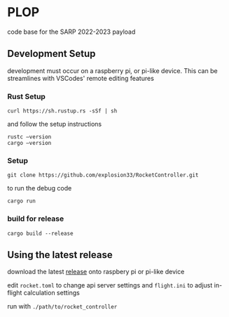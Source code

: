 # PLOP
code base for the SARP 2022-2023 payload

## Development Setup
development must occur on a raspberry pi, or pi-like device. This can be streamlines with VSCodes' remote editing features
### Rust Setup
```curl https://sh.rustup.rs -sSf | sh```

and follow the setup instructions

```
rustc –version
cargo –version
```


### Setup
```
git clone https://github.com/explosion33/RocketController.git
```

to run the debug code
```
cargo run
```

### build for release
```
cargo build --release
```

## Using the latest release
download the latest [release](https://github.com/explosion33/RocketController/releases) onto raspbery pi or pi-like device

edit `rocket.toml` to change api server settings and `flight.ini` to adjust in-flight calculation settings

run with `./path/to/rocket_controller`
